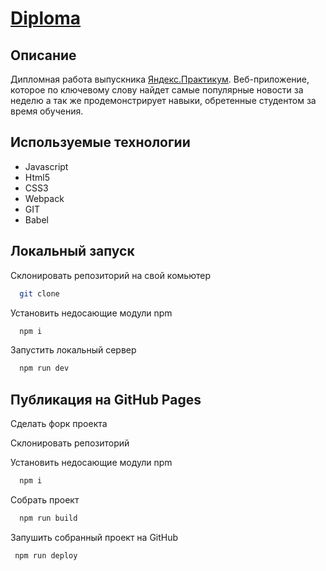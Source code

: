 # [Diploma](https://sajkeekloch.github.io/diplomav2/index.html)

## Описание

Дипломная работа выпускника [Яндекс.Практикум](https://praktikum.yandex.ru). 
Веб-приложение, которое по ключевому слову найдет самые популярные новости за неделю а так же продемонстрирует навыки, обретенные студентом за время обучения.

## Используемые технологии
* Javascript
* Html5
* CSS3
* Webpack
* GIT
* Babel

## Локальный запуск

Склонировать репозиторий на свой комьютер 
```bash
  git clone
```      

Установить недосающие модули npm 
```bash
  npm i
```  

Запустить локальный сервер
```bash
  npm run dev
```  

## Публикация на GitHub Pages

Сделать форк проекта

Склонировать репозиторий

Установить недосающие модули npm 
```bash
  npm i
```  

Собрать проект
```bash
  npm run build
```  
Запушить собранный проект на GitHub
 ```bash
  npm run deploy
```  
